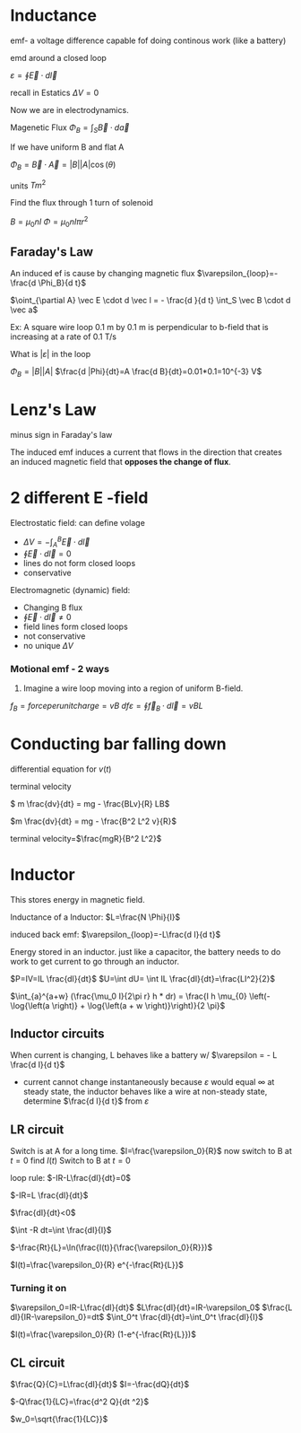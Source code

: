 # Inductance

emf- a voltage difference capable fof doing continous work (like a battery)

emd around a closed loop

$\varepsilon =  \oint \vec E \cdot d \vec l$

recall in Estatics
$\Delta V= 0$

Now we are in electrodynamics.

Magenetic Flux
$\Phi_B = \int _S \vec B \cdot d \vec a$

If we have uniform B and flat A

$\Phi_B = \vec B \cdot \vec A= |B| |A| \cos(\theta)$

units $T m^2$

Find the flux through 1 turn of solenoid

$B=\mu_0 n I$
$\Phi=\mu_0 n I \pi r^2$

## Faraday's Law

An induced ef is cause by changing magnetic flux
$\varepsilon_{loop}=-\frac{d \Phi_B}{d t}$

$\oint_{\partial A} \vec E \cdot d \vec l = - \frac{d }{d t} \int_S \vec B \cdot d \vec a$

Ex: A square wire loop 0.1 m by 0.1 m is perpendicular to b-field  that is increasing at a rate of 0.1 T/s

What is $|\varepsilon|$ in the loop

$\Phi_B = |B| |A|$
$\frac{d |Phi}{dt}=A \frac{d B}{dt}=0.01*0.1=10^{-3} V$

# Lenz's Law 
minus sign in Faraday's law

The induced emf induces a current that flows in the direction that creates an induced magnetic field that **opposes the change of flux**.

# 2 different E -field
Electrostatic field: can define volage
- $\Delta V = -\int_A^B \vec E \cdot d \vec l$
- $\oint \vec E \cdot d \vec l = 0$
- lines do not form closed loops
- conservative

Electromagnetic (dynamic) field: 
- Changing B flux
- $\oint \vec E \cdot d \vec l \neq 0$
- field lines form closed loops
- not conservative
- no unique $\Delta V$


### Motional emf - 2 ways

1. Imagine a wire loop moving into a region of uniform B-field.

$f_B= force per unit charge = vB$
$df\varepsilon = \oint \vec f_B \cdot d \vec l= vBL$

# Conducting bar falling down

differential equation for $v(t)$

terminal velocity


$ m \frac{dv}{dt} = mg - \frac{BLv}{R} LB$

$m \frac{dv}{dt} = mg - \frac{B^2 L^2 v}{R}$

terminal velocity=$\frac{mgR}{B^2 L^2}$

# Inductor

This stores energy in magnetic field.



Inductance of a Inductor: $L=\frac{N \Phi}{I}$

induced back emf: $\varepsilon_{loop}=-L\frac{d I}{d t}$

Energy stored in an inductor.
just like a capacitor, the battery needs to do work to get current to go through an inductor.


$P=IV=IL \frac{dI}{dt}$
$U=\int dU= \int IL \frac{dI}{dt}=\frac{LI^2}{2}$

$\int_{a}^{a+w} (\frac{\mu_0 I}{2\pi r} h * dr) = \frac{I h \mu_{0} \left(- \log{\left(a \right)} + \log{\left(a + w \right)}\right)}{2 \pi}$

## Inductor circuits

When current is changing, L behaves like a battery w/ $\varepsilon = - L \frac{d I}{d t}$

- current cannot change instantaneously because $\varepsilon$ would equal $\infty$
at steady state, the inductor behaves like a wire
at non-steady state, determine $\frac{d I}{d t}$ from $\varepsilon$

## LR circuit

Switch is at A for a long time.
$I=\frac{\varepsilon_0}{R}$
now switch to B at $t=0$
find $I(t)$
Switch to B at $t=0$

loop rule: $-IR-L\frac{dI}{dt}=0$

$-IR=L \frac{dI}{dt}$

$\frac{dI}{dt}<0$

$\int -R dt=\int \frac{dI}{I}$

$-\frac{Rt}{L}=\ln(\frac{I(t)}{\frac{\varepsilon_0}{R}})$

$I(t)=\frac{\varepsilon_0}{R} e^{-\frac{Rt}{L}}$

### Turning it on

$\varepsilon_0=IR-L\frac{dI}{dt}$
$L\frac{dI}{dt}=IR-\varepsilon_0$
$\frac{L dI}{IR-\varepsilon_0}=dt$
$\int_0^t \frac{dI}{dt}=\int_0^t \frac{dI}{I}$

$I(t)=\frac{\varepsilon_0}{R} (1-e^{-\frac{Rt}{L}})$

## CL circuit

$\frac{Q}{C}=L\frac{dI}{dt}$
$I=-\frac{dQ}{dt}$

$-Q\frac{1}{LC}=\frac{d^2 Q}{dt ^2}$

$w_0=\sqrt{\frac{1}{LC}}$